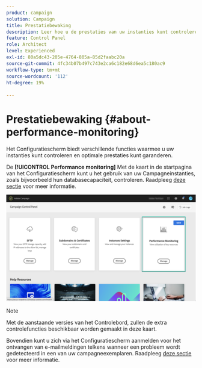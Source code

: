 ```yaml
---
product: campaign
solution: Campaign
title: Prestatiebewaking
description: Leer hoe u de prestaties van uw instanties kunt controleren in het Configuratiescherm
feature: Control Panel
role: Architect
level: Experienced
exl-id: 80a5dc43-205e-4764-805a-85d2faabc20a
source-git-commit: 4fc34b07b497c743e2ca6c182e68d6ea5c180ac9
workflow-type: tm+mt
source-wordcount: '112'
ht-degree: 19%

---
```


# Prestatiebewaking {#about-performance-monitoring}

Het Configuratiescherm biedt verschillende functies waarmee u uw instanties kunt controleren en optimale prestaties kunt garanderen.

De **[!UICONTROL Performance monitoring]** Met de kaart in de startpagina van het Configuratiescherm kunt u het gebruik van uw Campagneinstanties, zoals bijvoorbeeld hun databasecapaciteit, controleren. Raadpleeg [deze sectie](../../performance-monitoring/using/database-monitoring.md) voor meer informatie.

![](assets/performance_card.png)

>[!NOTE]
>
>Met de aanstaande versies van het Controlebord, zullen de extra controlefuncties beschikbaar worden gemaakt in deze kaart.

Bovendien kunt u zich via het Configuratiescherm aanmelden voor het ontvangen van e-mailmeldingen telkens wanneer een probleem wordt gedetecteerd in een van uw campagneexemplaren. Raadpleeg [deze sectie](../../performance-monitoring/using/email-alerting.md) voor meer informatie.
